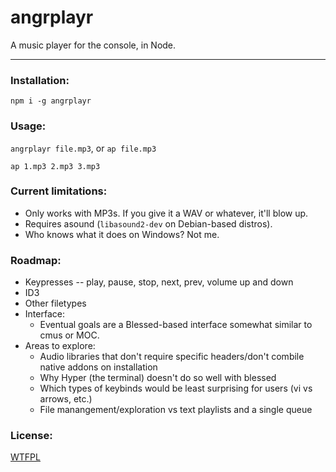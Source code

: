 # angrplayr

A music player for the console, in Node.

--------

### Installation:

`npm i -g angrplayr`

### Usage:

`angrplayr file.mp3`, or `ap file.mp3`

`ap 1.mp3 2.mp3 3.mp3`

### Current limitations:

* Only works with MP3s. If you give it a WAV or whatever, it'll blow up.
* Requires asound (`libasound2-dev` on Debian-based distros).
* Who knows what it does on Windows? Not me.

### Roadmap:

* Keypresses -- play, pause, stop, next, prev, volume up and down
* ID3
* Other filetypes
* Interface:
  * Eventual goals are a Blessed-based interface somewhat similar to cmus or MOC.
* Areas to explore:
  * Audio libraries that don't require specific headers/don't combile native addons on installation
  * Why Hyper (the terminal) doesn't do so well with blessed
  * Which types of keybinds would be least surprising for users (vi vs arrows, etc.)
  * File manangement/exploration vs text playlists and a single queue

### License:
[WTFPL](LICENSE.md)
